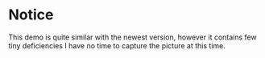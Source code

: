 # Notice
This demo is quite similar with the newest version, however it contains few tiny deficiencies I have no time to capture the picture at this time.
